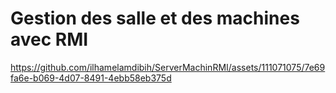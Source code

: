 # Gestion des salle et des machines avec RMI
https://github.com/ilhamelamdibih/ServerMachinRMI/assets/111071075/7e69fa6e-b069-4d07-8491-4ebb58eb375d
